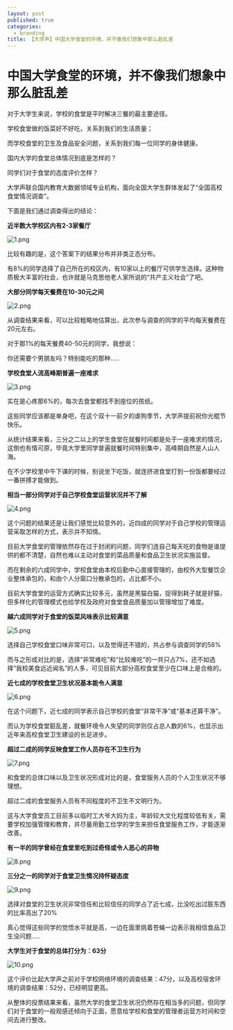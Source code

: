 ```yaml
---
layout: post
published: true
categories:
  - branding
title: 【大学声】中国大学食堂的环境，并不像我们想象中那么脏乱差
---
```

# 中国大学食堂的环境，并不像我们想象中那么脏乱差


对于大学生来说，学校的食堂是平时解决三餐的最主要途径。

学校食堂做的饭菜好不好吃，关系到我们的生活质量；

而学校食堂的卫生及食品安全问题，关系到我们每一位同学的身体健康。


国内大学的食堂总体情况到底是怎样的？

同学们对于食堂的态度评价怎样？

大学声联合国内教育大数据领域专业机构，面向全国大学生群体发起了“全国高校食堂情况调查”。

下面是我们通过调查得出的结论：

**近半数大学校区内有2-3家餐厅**

![1.png]({{site.baseurl}}/image/1.png)


比较有趣的是，这个答案下的结果分布并非类正态分布。

有8%的同学选择了自己所在的校区内，有10家以上的餐厅可供学生选择。这种物质极大丰富的社会，也许就是马克思他老人家所说的“共产主义社会”了吧。


**大部分同学每天餐费在10-30元之间**

![2.png]({{site.baseurl}}/image/2.png)


从调查结果来看，可以比较粗略地估算出，此次参与调查的同学的平均每天餐费在20元左右。

对于那1%的每天餐费40-50元的同学，我想说：

你还需要个男朋友吗？特别能吃的那种.....


**学校食堂人流高峰期普遍一座难求**

![3.png]({{site.baseurl}}/image/3.png)


实在是心疼那6%的，每次去食堂都找不到座位的孩纸。

这些同学应该都是单身吧，在这个双十一前夕的虐狗季节，大学声提前祝你光棍节快乐。

从统计结果来看，三分之二以上的学生食堂在就餐时间都是处于一座难求的情况，这倒也有情可原，毕竟大学里同学普遍就餐时间特别集中，高峰期自然是人山人海。

在不少学校里中午下课的时候，别说坐下吃饭，就连挤进食堂打到一份饭都要经过一番拼搏才能做到。

**相当一部分同学对于自己学校食堂运营状况并不了解**

![4.png]({{site.baseurl}}/image/4.png)


这个问题的结果还是让我们感觉比较意外的，近四成的同学对于自己学校的管理运营采取怎样的方式，表示并不知情。

目前大学食堂的管理依然存在过于封闭的问题，同学们连自己每天吃的食物是谁提供的都不清楚，自然也难以主动对食堂的菜品质量和食品卫生状况实施监督。

而在剩余的六成同学中，学校食堂由本校后勤中心直接管理的，由校外大型餐饮企业整体承包的，和由个人分窗口分散承包的，占比都不小。

目前大学食堂的运营方式确实比较多元，虽然是黑猫白猫，捉得到耗子就是好猫，但多样化的管理模式也给学校及政府对食堂食品质量加以管理增加了难度。

**越六成同学对于食堂的饭菜风味表示比较满意**

![5.png]({{site.baseurl}}/image/5.png)


选择自己学校食堂口味非常可口，以及觉得还不错的，共占参与调查同学的58%

而与之形成对比的是，选择“非常难吃”和“比较难吃”的一共只占7%，还不如选择“我校美食远近闻名”的人多，可见目前大部分高校食堂至少在口味上是合格的。


**近七成的学校食堂卫生状况基本能令人满意**

![6.png]({{site.baseurl}}/image/6.png)


在这个问题下，近七成的同学表示自己学校的食堂“非常干净”或“基本还算干净”。

而认为学校食堂脏乱差，就餐环境令人失望的同学则仅占总人数的6%，也显示出近年来高校食堂卫生建设的长足进步。


**超过二成的同学反映食堂工作人员存在不卫生行为**

![7.png]({{site.baseurl}}/image/7.png)


和食堂的总体口味以及卫生状况形成对比的是，食堂服务人员的个人卫生状况不够理想。

超过二成的食堂服务人员有不同程度的不卫生不文明行为。

这与大学食堂员工目前多以临时工大爷大妈为主，年龄较大文化程度较低有关，需要学校加强管理和教育，并尽量用勤工俭学的学生来担任食堂服务工作，才能逐渐改善。

**有一半的同学曾经在食堂里吃到过奇怪或令人恶心的异物**

![8.png]({{site.baseurl}}/image/8.png)


**三分之一的同学对于食堂卫生情况持怀疑态度**

![9.png]({{site.baseurl}}/image/9.png)


选择对食堂的卫生状况非常信任和比较信任的同学占了近七成，比没吃出过脏东西的比率高出了20%

真心觉得这些同学的觉悟水平就是高，一边在面里挑着苍蝇一边表示我相信食品卫生没问题.....


**大学生对于食堂的总体打分为：63分**

![10.png]({{site.baseurl}}/image/10.png)


这个评价比起大学声之前对于学校网络环境的调查结果：47分，以及高校宿舍环境的调查结果：52分，已经明显更高。

从整体的投票结果来看，虽然大学的食堂卫生状况仍然存在相当多的问题，但同学们对于食堂的一般观感还倾向于正面，愿意给学校和食堂的管理者运营方时间和空间去进行整改。
